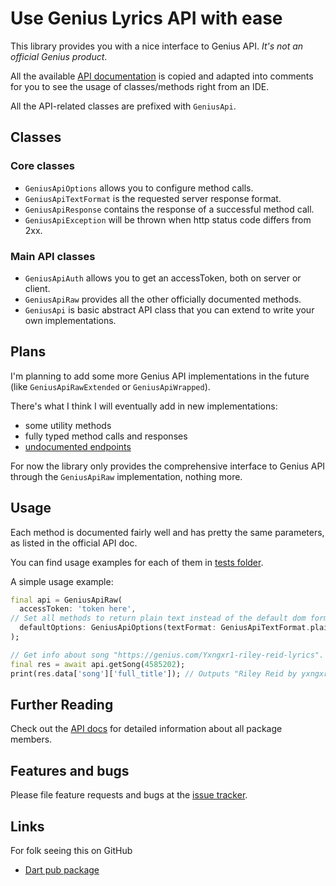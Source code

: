 
# Use Genius Lyrics API with ease

This library provides you with a nice interface to Genius API.
*It's not an official Genius product*.

All the available [API documentation](https://docs.genius.com/) is copied
and adapted into comments for you to see the usage of classes/methods right from an IDE.

All the API-related classes are prefixed with `GeniusApi`.

## Classes

### Core classes

* `GeniusApiOptions` allows you to configure method calls.
* `GeniusApiTextFormat` is the requested server response format.
* `GeniusApiResponse` contains the response of a successful method call.
* `GeniusApiException` will be thrown when http status code differs from 2xx.

### Main API classes

* `GeniusApiAuth` allows you to get an accessToken, both on server or client.
* `GeniusApiRaw` provides all the other officially documented methods.
* `GeniusApi` is basic abstract API class that you can extend to write your own implementations.

## Plans

I'm planning to add some more Genius API implementations in the future
(like `GeniusApiRawExtended` or `GeniusApiWrapped`).

There's what I think I will eventually add in new implementations:

* some utility methods
* fully typed method calls and responses
* [undocumented endpoints](https://github.com/shaedrich/geniusly/wiki/Undocumented-API-endpoints)

For now the library only provides the comprehensive interface to Genius API
through the `GeniusApiRaw` implementation, nothing more.

## Usage

Each method is documented fairly well and has pretty the same parameters, as listed
in the official API doc.

You can find usage examples for each of them in [tests folder](https://github.com/nt4f04uNd/genius_api_unofficial/tree/master/test/tests).

A simple usage example:

```dart
final api = GeniusApiRaw(
  accessToken: 'token here',
// Set all methods to return plain text instead of the default dom format.
  defaultOptions: GeniusApiOptions(textFormat: GeniusApiTextFormat.plain),
);

// Get info about song "https://genius.com/Yxngxr1-riley-reid-lyrics".
final res = await api.getSong(4585202);
print(res.data['song']['full_title']); // Outputs "Riley Reid by ​yxngxr1"
```

## Further Reading

Check out the [API docs] for detailed information about all package members.

[API docs]: https://pub.dev/documentation/genius_api_unofficial/latest/

## Features and bugs

Please file feature requests and bugs at the [issue tracker][tracker].

[tracker]: https://github.com/nt4f04uNd/genius_api_unofficial/issues

## Links

For folk seeing this on GitHub

* [Dart pub package](https://pub.dev/packages/genius_api_unofficial)
